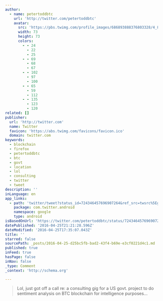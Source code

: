 ```yaml
---
author:
  - name: petertoddbtc
    url: 'http://twitter.com/petertoddbtc'
    avatar:
      src: 'https://pbs.twimg.com/profile_images/686893888376803328/4_8HXxI7_bigger.jpg'
      width: 73
      height: 73
      colors:
        - - 24
          - 22
          - 25
        - - 69
          - 68
          - 67
        - - 102
          - 97
          - 100
        - - 65
          - 59
          - 112
        - - 135
          - 123
          - 120
related: []
publisher:
  url: 'http://twitter.com'
  name: Twitter
  favicon: 'https://abs.twimg.com/favicons/favicon.ico'
  domain: twitter.com
keywords:
  - blockchain
  - firefox
  - petertoddbtc
  - btc
  - govt
  - location
  - lol
  - consulting
  - twitter
  - tweet
description: ''
inLanguage: en
app_links:
  - path: 'twitter/tweet?status_id=724346457696907264&ref_src=twsrc%5Egoogle%7Ctwcamp%5Eandroidseo%7Ctwgr%5Estatus%7Ctwterm%5E724346457696907264'
    package: com.twitter.android
    namespace: google
    type: android
isBasedOnUrl: 'https://twitter.com/petertoddbtc/status/724346457696907264'
datePublished: '2016-04-25T21:21:28.596Z'
dateModified: '2016-04-25T17:35:07.043Z'
title: ''
starred: false
sourcePath: _posts/2016-04-25-d25bc5fb-bad2-43f4-b69e-e3cf0221d4c1.md
published: true
inFeed: true
hasPage: false
inNav: false
_type: Comment
_context: 'http://schema.org'

---
```

> Lol, just got off a call re: a consulting gig for a US govt. project to do sentiment analysis on BTC blockchain for intelligence purposes...